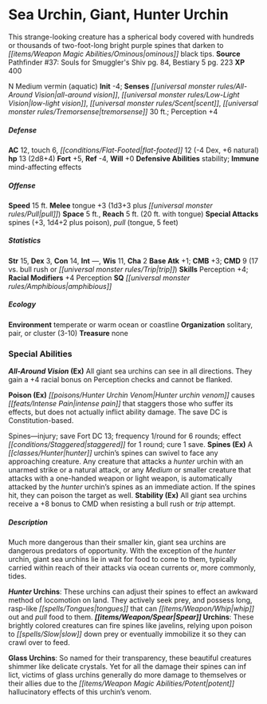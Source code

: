 ﻿---
cssclass: [monsters]
title1: Sea Urchin, Giant, Hunter Urchin
desc_short: This strange-looking creature has a spherical body covered with hundreds
  or thousands of two-foot-long bright purple spines that darken to ominous black
  tips.
title2: Hunter Urchin
CR: 1
sources:
- name: "Pathfinder #37: Souls for Smuggler's Shiv"
  page: 84
  link: http://paizo.com/pathfinder/adventurePath/theSerpentsSkull/v5748btpy8b7v
- name: Bestiary 5
  page: 223
  link: http://paizo.com/products/btpy9g9x?Pathfinder-Roleplaying-Game-Bestiary-5
XP: 400
alignment: N
size: Medium
type: vermin
subtypes:
- aquatic
initiative:
  bonus: -4
senses:
  all-around vision: true
  low-light vision: true
  scent: true
  tremorsense: 30
AC:
  AC: 12
  touch: 6
  flat_footed: 12
  components:
    dex: -4
    natural: 6
HP:
  HP: 13
  long: 2d8+4
saves:
  fort: 5
  ref: -4
  will: 0
defensive_abilities:
- stability
immunities:
- mind-affecting effects
speeds:
  base: 15
attacks:
  melee:
  - - text: tongue +3 (1d3+3 plus pull)
      entries:
      - - damage: 1d3+3
        - effect: pull
      attack: tongue
      bonus:
      - 3
  special:
  - spines (+3, 1d4+2 plus poison)
  - pull (tongue, 5 feet)
space: 5
reach: 5
reach_other: 20 ft. with tongue
ability_scores:
  STR: 15
  DEX: 3
  CON: 14
  INT:
  WIS: 11
  CHA: 2
BAB: 1
CMB: 3
CMD: 9
CMD_other: 17 vs. bull rush or trip
skills:
  Perception: 4
  _racial_mods:
    Perception:
      _: 4
special_qualities:
- amphibious
ecology:
  environment: temperate or warm ocean or coastline
  organization: solitary, pair, or cluster (3-10)
  treasure_type: none
special_abilities:
  All-Around Vision (Ex): All giant sea urchins can see in all directions. They gain
    a +4 racial bonus on Perception checks and cannot be flanked.
  Poison (Ex): |-
    Hunter urchin venom causes intense pain that staggers those who suffer its effects, but does not actually inflict ability damage. The save DC is Constitution-based.

    Spines-injury; save Fort DC 13; frequency 1/round for 6 rounds; effect staggered for 1 round; cure 1 save.
  Spines (Ex): A hunter urchin's spines can swivel to face any approaching creature.
    Any creature that attacks a hunter urchin with an unarmed strike or a natural
    attack, or any Medium or smaller creature that attacks with a one-handed weapon
    or light weapon, is automatically attacked by the hunter urchin's spines as an
    immediate action. If the spines hit, they can poison the target as well.
  Stability (Ex): All giant sea urchins receive a +8 bonus to CMD when resisting a
    bull rush or trip attempt.
desc_long: |-
  Much more dangerous than their smaller kin, giant sea urchins are dangerous predators of opportunity. With the exception of the hunter urchin, giant sea urchins lie in wait for food to come to them, typically carried within reach of their attacks via ocean currents or, more commonly, tides.

  Hunter Urchins: These urchins can adjust their spines to effect an awkward method of locomotion on land. They actively seek prey, and possess long, rasp-like tongues that can whip out and pull food to them.

  Spear Urchins: These brightly colored creatures can fire spines like javelins, relying upon poison to slow down prey or eventually immobilize it so they can crawl over to feed.

  Glass Urchins: So named for their transparency, these beautiful creatures shimmer like delicate crystals. Yet for all the damage their spines can inf lict, victims of glass urchins generally do more damage to themselves or their allies due to the potent hallucinatory effects of this urchin's venom.

---

# Sea Urchin, Giant, Hunter Urchin
This strange-looking creature has a spherical body covered with hundreds or thousands of two-foot-long bright purple spines that darken to _[[items/Weapon Magic Abilities/Ominous|ominous]]_ black tips.
**Source** Pathfinder #37: Souls for Smuggler's Shiv pg. 84, Bestiary 5 pg. 223
**XP** 400

N Medium vermin (aquatic)
**Init** -4; **Senses** _[[universal monster rules/All-Around Vision|all-around vision]]_, _[[universal monster rules/Low-Light Vision|low-light vision]]_, _[[universal monster rules/Scent|scent]]_, _[[universal monster rules/Tremorsense|tremorsense]]_ 30 ft.; Perception +4

##### Defense

**AC** 12, touch 6, _[[conditions/Flat-Footed|flat-footed]]_ 12 (-4 Dex, +6 natural)
**hp** 13 (2d8+4)
**Fort** +5, **Ref** -4, **Will** +0
**Defensive Abilities** stability; **Immune** mind-affecting effects

##### Offense
**Speed** 15 ft.
**Melee** tongue +3 (1d3+3 plus _[[universal monster rules/Pull|pull]]_)
**Space** 5 ft., **Reach** 5 ft. (20 ft. with tongue)
**Special Attacks** spines (+3, 1d4+2 plus poison), _pull_ (tongue, 5 feet)

##### Statistics
**Str** 15, **Dex** 3, **Con** 14, **Int** —, **Wis** 11, **Cha** 2
**Base Atk** +1; **CMB** +3; **CMD** 9 (17 vs. bull rush or _[[universal monster rules/Trip|trip]]_)
**Skills** Perception +4; **Racial Modifiers** +4 Perception
**SQ** _[[universal monster rules/Amphibious|amphibious]]_

##### Ecology

**Environment** temperate or warm ocean or coastline
**Organization** solitary, pair, or cluster (3-10)
**Treasure** none

### Special Abilities

**_All-Around Vision_ (Ex)** All giant sea urchins can see in all directions. They gain a +4 racial bonus on Perception checks and cannot be flanked.

**Poison (Ex)** _[[poisons/Hunter Urchin Venom|Hunter urchin venom]]_ causes _[[feats/Intense Pain|intense pain]]_ that staggers those who suffer its effects, but does not actually inflict ability damage. The save DC is Constitution-based.

Spines—injury; save Fort DC 13; frequency 1/round for 6 rounds; effect _[[conditions/Staggered|staggered]]_ for 1 round; cure 1 save.
**Spines (Ex)** A _[[classes/Hunter|hunter]]_ urchin’s spines can swivel to face any approaching creature. Any creature that attacks a _hunter_ urchin with an unarmed strike or a natural attack, or any _Medium_ or smaller creature that attacks with a one-handed weapon or light weapon, is automatically attacked by the _hunter_ urchin’s spines as an immediate action. If the spines hit, they can poison the target as well.
**Stability (Ex)** All giant sea urchins receive a +8 bonus to CMD when resisting a bull rush or _trip_ attempt.

##### Description

Much more dangerous than their smaller kin, giant sea urchins are dangerous predators of opportunity. With the exception of the _hunter_ urchin, giant sea urchins lie in wait for food to come to them, typically carried within reach of their attacks via ocean currents or, more commonly, tides.

**_Hunter_ Urchins**: These urchins can adjust their spines to effect an awkward method of locomotion on land. They actively seek prey, and possess long, rasp-like _[[spells/Tongues|tongues]]_ that can _[[items/Weapon/Whip|whip]]_ out and _pull_ food to them.
**_[[items/Weapon/Spear|Spear]]_ Urchins**: These brightly colored creatures can fire spines like javelins, relying upon poison to _[[spells/Slow|slow]]_ down prey or eventually immobilize it so they can crawl over to feed.

**Glass Urchins**: So named for their transparency, these beautiful creatures shimmer like delicate crystals. Yet for all the damage their spines can inf lict, victims of glass urchins generally do more damage to themselves or their allies due to the _[[items/Weapon Magic Abilities/Potent|potent]]_ hallucinatory effects of this urchin’s venom.
